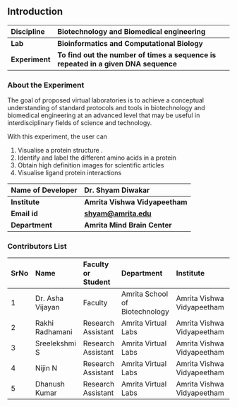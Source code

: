 ## Introduction


<b>Discipline | <b> Biotechnology and Biomedical engineering
:--|:--|
<b> Lab | <b> Bioinformatics and Computational Biology
<b> Experiment|     <b> To find out the number of times a sequence is repeated in a given DNA sequence

### About the Experiment 

The goal of proposed virtual laboratories is to achieve a conceptual understanding of standard protocols and tools in biotechnology and biomedical engineering at an advanced level that may be useful in interdisciplinary fields of science and technology.
  
With this experiment, the user can
  1. Visualise a protein structure .
  2. Identify and label the different amino acids in a protein 
  3. Obtain high definition images for scientific articles
  4. Visualise ligand protein interactions


<b>Name of Developer | <b> Dr. Shyam Diwakar
:--|:--|
<b> Institute | <b> Amrita Vishwa Vidyapeetham  
<b> Email id|     <b> shyam@amrita.edu
<b> Department |  <b> Amrita Mind Brain Center

### Contributors List

SrNo | Name | Faculty or Student | Department| Institute | Email id
:--|:--|:--|:--|:--|:--|
1 | Dr. Asha Vijayan | Faculty | Amrita School of Biotechnology | Amrita Vishwa Vidyapeetham | ashavijayan@am.amrita.edu
2 | Rakhi Radhamani | Research Assistant | Amrita Virtual Labs | Amrita Vishwa Vidyapeetham | rakhir@am.amrita.edu
3 | Sreelekshmi S | Research Assistant | Amrita Virtual Labs | Amrita Vishwa Vidyapeetham | sreelekshmis@am.amrita.edu 
4 | Nijin N | Research Assistant | Amrita Virtual Labs | Amrita Vishwa Vidyapeetham | nijinn@am.amrita.edu
5 | Dhanush Kumar | Research Assistant | Amrita Virtual Labs | Amrita Vishwa Vidyapeetham | dhanushkumar@am.amrita.edu
